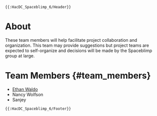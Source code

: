 ```{=mediawiki}
{{:HacDC_Spaceblimp_6/Header}}
```
# About

These team members will help facilitate project collaboration and
organization. This team may provide suggestions but project teams are
expected to self-organize and decisions will be made by the Spaceblimp
group at large.

# Team Members {#team_members}

-   [Ethan Waldo](User:Ewaldo)
-   Nancy Wolfson
-   Sanjey

```{=mediawiki}
{{:HacDC_Spaceblimp_6/Footer}}
```
